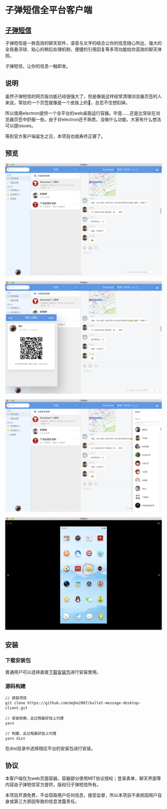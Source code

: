 # 子弹短信全平台客户端

## [子弹短信](https://www.zidanduanxin.com/)

子弹短信是一款高效的聊天软件，语音与文字的结合让你的信息随心所达，强大的全局悬浮球、贴心的稍后处理机制、便捷的引用回复等多项功能给你高效的聊天体验。

子弹短信，让你的信息一触即发。

## 说明

虽然子弹短信的网页版功能已经很强大了，但是像我这样经常清理浏览器页签的人来说，常驻的一个页签就像是一个皮肤上的🐒，总忍不住想扣掉。

所以借用electron提供一个全平台的web桌面运行容器。毕竟……还是比常驻在浏览器页签中舒服一些。由于对electron还不熟悉，没做什么功能，大家有什么想法可以提issues。

等到官方客户端诞生之日，本项目也就寿终正寝了。

## 预览

![screenshot1](https://github.com/mqhe2007/bullet-message-desktop-client/raw/master/screenshot/s1.png)

![screenshot2](https://github.com/mqhe2007/bullet-message-desktop-client/raw/master/screenshot/s2.png)

![screenshot3](https://github.com/mqhe2007/bullet-message-desktop-client/raw/master/screenshot/s3.png)

![screenshot4](https://github.com/mqhe2007/bullet-message-desktop-client/raw/master/screenshot/s4.png)

## 安装

### 下载安装包

普通用户可以选择直接[下载安装包](https://github.com/mqhe2007/bullet-message-desktop-client/releases)进行安装使用。

### 源码构建

```
// 获取项目
git clone https://github.com/mqhe2007/bullet-message-desktop-client.git

// 安装依赖，此过程最好挂上代理
yarn

// 构建，此过程最好挂上代理
yarn dist
```

在dist目录中选择相应平台的安装包进行安装。

## 协议

本客户端仅为web页面容器，容器部分使用MIT协议授权；登录表单，聊天界面等内容由子弹短信官方提供，版权归子弹短信所有。

本项目开源免费，不会窃取用户任何信息，接受监督，所以本项目不承担因用户自身或第三方原因导致的信息泄露责任。